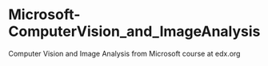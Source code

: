 # Microsoft-ComputerVision_and_ImageAnalysis
Computer Vision and Image Analysis from Microsoft course at edx.org
